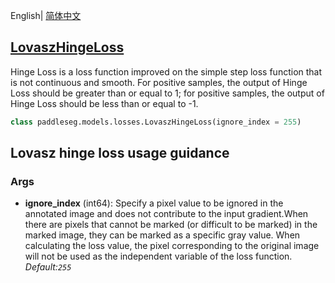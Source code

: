 English| [简体中文](LovaszHingeLoss_cn.md)
## [LovaszHingeLoss](../../../paddleseg/models/lovasz_loss.py)

Hinge Loss is a loss function improved on the simple step loss function that is not continuous and smooth. For positive samples, the output of Hinge Loss should be greater than or equal to 1; for positive samples, the output of Hinge Loss should be less than or equal to -1.

```python
class paddleseg.models.losses.LovaszHingeLoss(ignore_index = 255)
```

## Lovasz hinge loss usage guidance

### Args
* **ignore_index** (int64): Specify a pixel value to be ignored in the annotated image
            and does not contribute to the input gradient.When there are pixels that cannot be marked (or difficult to be marked) in the marked image, they can be marked as a specific gray value. When calculating the loss value, the pixel corresponding to the original image will not be used as the independent variable of the loss function. *Default:``255``*
